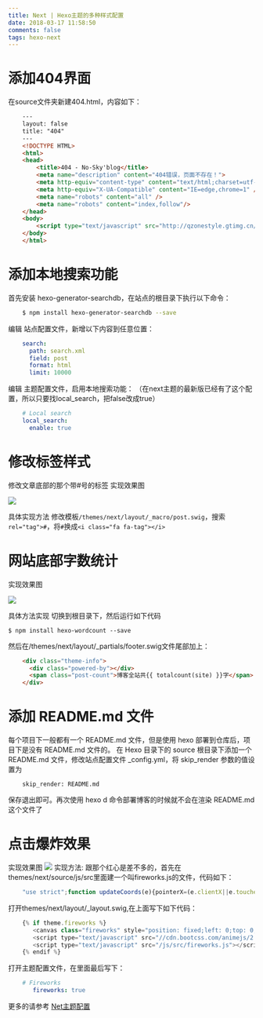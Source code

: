 ```yaml
---
title: Next | Hexo主题的多种样式配置
date: 2018-03-17 11:58:50
comments: false
tags: hexo-next 
---
```

# 添加404界面

在source文件夹新建404.html，内容如下：
```html
	---
	layout: false
	title: "404"
	---
	<!DOCTYPE HTML>
	<html>
	<head>
	    <title>404 - No-Sky'blog</title>
	    <meta name="description" content="404错误，页面不存在！">
	    <meta http-equiv="content-type" content="text/html;charset=utf-8;"/>
	    <meta http-equiv="X-UA-Compatible" content="IE=edge,chrome=1" />
	    <meta name="robots" content="all" />
	    <meta name="robots" content="index,follow"/>
	</head>
	<body>
	    <script type="text/javascript" src="http://qzonestyle.gtimg.cn/qzone_v6/lostchild/search_children.js" charset="utf-8"></script>
	</body>
	</html>
```
# 添加本地搜索功能

首先安装 hexo-generator-searchdb，在站点的根目录下执行以下命令：
```Bash
	$ npm install hexo-generator-searchdb --save
```
编辑 站点配置文件，新增以下内容到任意位置：
```yml
	search:
	  path: search.xml
	  field: post
	  format: html
	  limit: 10000
```
编辑 主题配置文件，启用本地搜索功能：
（在next主题的最新版已经有了这个配置，所以只要找local_search，把false改成true）
```yml
	# Local search
	local_search:
	  enable: true
```
# 修改标签样式

修改文章底部的那个带#号的标签
实现效果图

![](http://upload-images.jianshu.io/upload_images/5308475-9f1817d2d7627f7a.png?imageMogr2/auto-orient/strip%7CimageView2/2/w/1240)

具体实现方法
修改模板`/themes/next/layout/_macro/post.swig`，搜索 `rel="tag">#`，将` # `换成`<i class="fa fa-tag"></i>`

# 网站底部字数统计
实现效果图

![](http://upload-images.jianshu.io/upload_images/5308475-f26f21e2f2b34e18.png?imageMogr2/auto-orient/strip%7CimageView2/2/w/1240)

具体方法实现
切换到根目录下，然后运行如下代码

	$ npm install hexo-wordcount --save

然后在/themes/next/layout/_partials/footer.swig文件尾部加上：
```html
	<div class="theme-info">
	  <div class="powered-by"></div>
	  <span class="post-count">博客全站共{{ totalcount(site) }}字</span>
	</div>
```
#  添加 README.md 文件
每个项目下一般都有一个 README.md 文件，但是使用 hexo 部署到仓库后，项目下是没有 README.md 文件的。
在 Hexo 目录下的 source 根目录下添加一个 README.md 文件，修改站点配置文件 _config.yml，将 skip_render 参数的值设置为
```
	skip_render: README.md
```
保存退出即可。再次使用 hexo d 命令部署博客的时候就不会在渲染 README.md 这个文件了
# 点击爆炸效果
实现效果图
![](http://upload-images.jianshu.io/upload_images/5308475-39a777c8c36cec1a.png?imageMogr2/auto-orient/strip%7CimageView2/2/w/1240)
实现方法:
跟那个红心是差不多的，首先在themes/next/source/js/src里面建一个叫fireworks.js的文件，代码如下：
```javascript
	"use strict";function updateCoords(e){pointerX=(e.clientX||e.touches[0].clientX)-canvasEl.getBoundingClientRect().left,pointerY=e.clientY||e.touches[0].clientY-canvasEl.getBoundingClientRect().top}function setParticuleDirection(e){var t=anime.random(0,360)*Math.PI/180,a=anime.random(50,180),n=[-1,1][anime.random(0,1)]*a;return{x:e.x+n*Math.cos(t),y:e.y+n*Math.sin(t)}}function createParticule(e,t){var a={};return a.x=e,a.y=t,a.color=colors[anime.random(0,colors.length-1)],a.radius=anime.random(16,32),a.endPos=setParticuleDirection(a),a.draw=function(){ctx.beginPath(),ctx.arc(a.x,a.y,a.radius,0,2*Math.PI,!0),ctx.fillStyle=a.color,ctx.fill()},a}function createCircle(e,t){var a={};return a.x=e,a.y=t,a.color="#F00",a.radius=0.1,a.alpha=0.5,a.lineWidth=6,a.draw=function(){ctx.globalAlpha=a.alpha,ctx.beginPath(),ctx.arc(a.x,a.y,a.radius,0,2*Math.PI,!0),ctx.lineWidth=a.lineWidth,ctx.strokeStyle=a.color,ctx.stroke(),ctx.globalAlpha=1},a}function renderParticule(e){for(var t=0;t<e.animatables.length;t++){e.animatables[t].target.draw()}}function animateParticules(e,t){for(var a=createCircle(e,t),n=[],i=0;i<numberOfParticules;i++){n.push(createParticule(e,t))}anime.timeline().add({targets:n,x:function(e){return e.endPos.x},y:function(e){return e.endPos.y},radius:0.1,duration:anime.random(1200,1800),easing:"easeOutExpo",update:renderParticule}).add({targets:a,radius:anime.random(80,160),lineWidth:0,alpha:{value:0,easing:"linear",duration:anime.random(600,800)},duration:anime.random(1200,1800),easing:"easeOutExpo",update:renderParticule,offset:0})}function debounce(e,t){var a;return function(){var n=this,i=arguments;clearTimeout(a),a=setTimeout(function(){e.apply(n,i)},t)}}var canvasEl=document.querySelector(".fireworks");if(canvasEl){var ctx=canvasEl.getContext("2d"),numberOfParticules=30,pointerX=0,pointerY=0,tap="mousedown",colors=["#FF1461","#18FF92","#5A87FF","#FBF38C"],setCanvasSize=debounce(function(){canvasEl.width=2*window.innerWidth,canvasEl.height=2*window.innerHeight,canvasEl.style.width=window.innerWidth+"px",canvasEl.style.height=window.innerHeight+"px",canvasEl.getContext("2d").scale(2,2)},500),render=anime({duration:1/0,update:function(){ctx.clearRect(0,0,canvasEl.width,canvasEl.height)}});document.addEventListener(tap,function(e){"sidebar"!==e.target.id&&"toggle-sidebar"!==e.target.id&&"A"!==e.target.nodeName&&"IMG"!==e.target.nodeName&&(render.play(),updateCoords(e),animateParticules(pointerX,pointerY))},!1),setCanvasSize(),window.addEventListener("resize",setCanvasSize,!1)}"use strict";function updateCoords(e){pointerX=(e.clientX||e.touches[0].clientX)-canvasEl.getBoundingClientRect().left,pointerY=e.clientY||e.touches[0].clientY-canvasEl.getBoundingClientRect().top}function setParticuleDirection(e){var t=anime.random(0,360)*Math.PI/180,a=anime.random(50,180),n=[-1,1][anime.random(0,1)]*a;return{x:e.x+n*Math.cos(t),y:e.y+n*Math.sin(t)}}function createParticule(e,t){var a={};return a.x=e,a.y=t,a.color=colors[anime.random(0,colors.length-1)],a.radius=anime.random(16,32),a.endPos=setParticuleDirection(a),a.draw=function(){ctx.beginPath(),ctx.arc(a.x,a.y,a.radius,0,2*Math.PI,!0),ctx.fillStyle=a.color,ctx.fill()},a}function createCircle(e,t){var a={};return a.x=e,a.y=t,a.color="#F00",a.radius=0.1,a.alpha=0.5,a.lineWidth=6,a.draw=function(){ctx.globalAlpha=a.alpha,ctx.beginPath(),ctx.arc(a.x,a.y,a.radius,0,2*Math.PI,!0),ctx.lineWidth=a.lineWidth,ctx.strokeStyle=a.color,ctx.stroke(),ctx.globalAlpha=1},a}function renderParticule(e){for(var t=0;t<e.animatables.length;t++){e.animatables[t].target.draw()}}function animateParticules(e,t){for(var a=createCircle(e,t),n=[],i=0;i<numberOfParticules;i++){n.push(createParticule(e,t))}anime.timeline().add({targets:n,x:function(e){return e.endPos.x},y:function(e){return e.endPos.y},radius:0.1,duration:anime.random(1200,1800),easing:"easeOutExpo",update:renderParticule}).add({targets:a,radius:anime.random(80,160),lineWidth:0,alpha:{value:0,easing:"linear",duration:anime.random(600,800)},duration:anime.random(1200,1800),easing:"easeOutExpo",update:renderParticule,offset:0})}function debounce(e,t){var a;return function(){var n=this,i=arguments;clearTimeout(a),a=setTimeout(function(){e.apply(n,i)},t)}}var canvasEl=document.querySelector(".fireworks");if(canvasEl){var ctx=canvasEl.getContext("2d"),numberOfParticules=30,pointerX=0,pointerY=0,tap="mousedown",colors=["#FF1461","#18FF92","#5A87FF","#FBF38C"],setCanvasSize=debounce(function(){canvasEl.width=2*window.innerWidth,canvasEl.height=2*window.innerHeight,canvasEl.style.width=window.innerWidth+"px",canvasEl.style.height=window.innerHeight+"px",canvasEl.getContext("2d").scale(2,2)},500),render=anime({duration:1/0,update:function(){ctx.clearRect(0,0,canvasEl.width,canvasEl.height)}});document.addEventListener(tap,function(e){"sidebar"!==e.target.id&&"toggle-sidebar"!==e.target.id&&"A"!==e.target.nodeName&&"IMG"!==e.target.nodeName&&(render.play(),updateCoords(e),animateParticules(pointerX,pointerY))},!1),setCanvasSize(),window.addEventListener("resize",setCanvasSize,!1)};
```
打开themes/next/layout/_layout.swig,在</body>上面写下如下代码：
```javascript
	{% if theme.fireworks %}
	   <canvas class="fireworks" style="position: fixed;left: 0;top: 0;z-index: 1; pointer-events: none;" ></canvas> 
	   <script type="text/javascript" src="//cdn.bootcss.com/animejs/2.2.0/anime.min.js"></script> 
	   <script type="text/javascript" src="/js/src/fireworks.js"></script>
	{% endif %}
```
打开主题配置文件，在里面最后写下：
```yml
	# Fireworks
	   fireworks: true
```
更多的请参考
[Net主题配置](https://segmentfault.com/a/1190000009544924#articleHeader21)